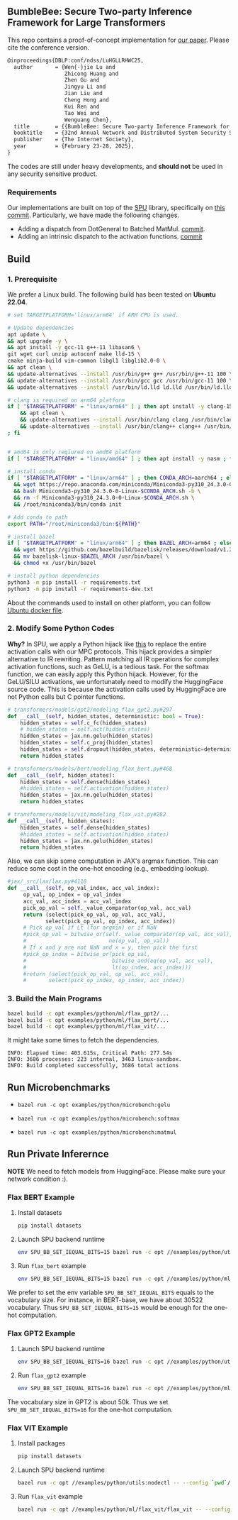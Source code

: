 ## BumbleBee: Secure Two-party Inference Framework for Large Transformers

This repo contains a proof-of-concept implementation for [our paper](https://eprint.iacr.org/2023/1678). Please cite the conference version.

```tex
@inproceedings{DBLP:conf/ndss/LuHGLLRHWC25,
  author       = {Wen{-}jie Lu and
                  Zhicong Huang and
                  Zhen Gu and
                  Jingyu Li and
                  Jian Liu and
                  Cheng Hong and
                  Kui Ren and
                  Tao Wei and
                  Wenguang Chen},
  title        = {{BumbleBee: Secure Two-party Inference Framework for Large Transformers}},
  booktitle    = {32nd Annual Network and Distributed System Security Symposium, {NDSS} 2025},
  publisher    = {The Internet Society},
  year         = {February 23-28, 2025},
}
```

The codes are still under heavy developments, and **should not** be used in any security sensitive product.


### Requirements

Our implementations are built on top of the  [SPU](https://github.com/secretflow/spu) library, specifically on [this commit](https://github.com/secretflow/spu/tree/724d3d1c3c37e891fcd0493a6cff0bf4310eda70).
Particularly, we have made the following changes.

* Adding a dispatch from DotGeneral to Batched MatMul. [commit](https://github.com/AntCPLab/OpenBumbleBee/commit/9bf547a71b958465f7ed5a32b69ea6c87690e5d7).
* Adding an intrinsic dispatch to the activation functions. [commit](https://github.com/AntCPLab/OpenBumbleBee/commit/967ed5a524c3d72763dcb84955ab558bdcc6463b)

## Build

### 1. Prerequisite
We prefer a Linux build. The following build has been tested on **Ubuntu 22.04**. 

```bash
# set TARGETPLATFORM='linux/arm64' if ARM CPU is used.

# Update dependencies
apt update \
&& apt upgrade -y \
&& apt install -y gcc-11 g++-11 libasan6 \
git wget curl unzip autoconf make lld-15 \
cmake ninja-build vim-common libgl1 libglib2.0-0 \
&& apt clean \
&& update-alternatives --install /usr/bin/g++ g++ /usr/bin/g++-11 100 \
&& update-alternatives --install /usr/bin/gcc gcc /usr/bin/gcc-11 100 \
&& update-alternatives --install /usr/bin/ld.lld ld.lld /usr/bin/ld.lld-15 100 

# clang is required on arm64 platform
if [ "$TARGETPLATFORM" = "linux/arm64" ] ; then apt install -y clang-15 \
    && apt clean \
    && update-alternatives --install /usr/bin/clang clang /usr/bin/clang-15 100 \
    && update-alternatives --install /usr/bin/clang++ clang++ /usr/bin/clang++-15 100 \
; fi


# amd64 is only reqiured on amd64 platform
if [ "$TARGETPLATFORM" = "linux/amd64" ] ; then apt install -y nasm ; fi

# install conda
if [ "$TARGETPLATFORM" = "linux/arm64" ] ; then CONDA_ARCH=aarch64 ; else CONDA_ARCH=x86_64 ; fi \
  && wget https://repo.anaconda.com/miniconda/Miniconda3-py310_24.3.0-0-Linux-$CONDA_ARCH.sh \
  && bash Miniconda3-py310_24.3.0-0-Linux-$CONDA_ARCH.sh -b \
  && rm -f Miniconda3-py310_24.3.0-0-Linux-$CONDA_ARCH.sh \
  && /root/miniconda3/bin/conda init

# Add conda to path
export PATH="/root/miniconda3/bin:${PATH}" 

# install bazel 
if [ "$TARGETPLATFORM" = "linux/arm64" ] ; then BAZEL_ARCH=arm64 ; else BAZEL_ARCH=amd64 ; fi \
  && wget https://github.com/bazelbuild/bazelisk/releases/download/v1.20.0/bazelisk-linux-$BAZEL_ARCH \
  && mv bazelisk-linux-$BAZEL_ARCH /usr/bin/bazel \
  && chmod +x /usr/bin/bazel

# install python dependencies
python3 -m pip install -r requirements.txt
python3 -m pip install -r requirements-dev.txt
```

About the commands used to install on other platform, you can follow [Ubuntu docker file](https://github.com/secretflow/devtools/blob/main/dockerfiles/).

### 2. Modify Some Python Codes

**Why?** In SPU, we apply a Python hijack like [this](examples/python/ml/flax_bert/flax_bert.py#L68) to replace the entire activation calls with our MPC protocols.
This hijack provides a simpler alternative to IR rewriting. Pattern matching all IR operations for complex activation functions, such as GeLU, is a tedious task. For the softmax function, we can easily apply this Python hijack. However, for the GeLU/SILU activations, we unfortunately need to modify the HuggingFace source code. This is because the activation calls used by HuggingFace are not Python calls but C pointer functions.

```python
# transformers/models/gpt2/modeling_flax_gpt2.py#297
def __call__(self, hidden_states, deterministic: bool = True):
    hidden_states = self.c_fc(hidden_states)
    # hidden_states = self.act(hidden_states)  
    hidden_states = jax.nn.gelu(hidden_states)
    hidden_states = self.c_proj(hidden_states)
    hidden_states = self.dropout(hidden_states, deterministic=deterministic)
    return hidden_states

# transformers/models/bert/modeling_flax_bert.py#468
def __call__(self, hidden_states):
    hidden_states = self.dense(hidden_states)
    #hidden_states = self.activation(hidden_states)
    hidden_states = jax.nn.gelu(hidden_states)
    return hidden_states

# transformers/models/vit/modeling_flax_vit.py#282
def __call__(self, hidden_states):
    hidden_states = self.dense(hidden_states)
    #hidden_states = self.activation(hidden_states)
    hidden_states = jax.nn.gelu(hidden_states)
    return hidden_states
```

Also, we can skip some computation in JAX's argmax function. 
This can reduce some cost in the one-hot encoding (e.g., embedding lookup).

```python
#jax/_src/lax/lax.py#4118
def __call__(self, op_val_index, acc_val_index):
     op_val, op_index = op_val_index
     acc_val, acc_index = acc_val_index
     pick_op_val = self._value_comparator(op_val, acc_val)
     return (select(pick_op_val, op_val, acc_val),
            select(pick_op_val, op_index, acc_index))
     # Pick op_val if Lt (for argmin) or if NaN
     #pick_op_val = bitwise_or(self._value_comparator(op_val, acc_val),
     #                          ne(op_val, op_val))
     # If x and y are not NaN and x = y, then pick the first
     #pick_op_index = bitwise_or(pick_op_val,
     #                           bitwise_and(eq(op_val, acc_val),
     #                           lt(op_index, acc_index)))
     #return (select(pick_op_val, op_val, acc_val),
     #       select(pick_op_index, op_index, acc_index))
```

### 3. Build the Main Programs 

```sh
bazel build -c opt examples/python/ml/flax_gpt2/...
bazel build -c opt examples/python/ml/flax_bert/...
bazel build -c opt examples/python/ml/flax_vit/...
```

It might take some times to fetch the dependencies.

```
INFO: Elapsed time: 403.615s, Critical Path: 277.54s
INFO: 3686 processes: 223 internal, 3463 linux-sandbox.
INFO: Build completed successfully, 3686 total actions
```

## Run Microbenchmarks

* `bazel run -c opt examples/python/microbench:gelu`

* `bazel run -c opt examples/python/microbench:softmax`

* `bazel run -c opt examples/python/microbench:matmul`


## Run Private Inferernce

**NOTE** We need to fetch models from HuggingFace. Please make sure your network condition :).

### Flax BERT Example

1. Install datasets

    ```sh
    pip install datasets
    ```

2. Launch SPU backend runtime

    ```sh
    env SPU_BB_SET_IEQUAL_BITS=15 bazel run -c opt //examples/python/utils:nodectl -- --config `pwd`/examples/python/conf/2pc.json up
    ```

3. Run `flax_bert` example

    ```sh
    env SPU_BB_SET_IEQUAL_BITS=15 bazel run -c opt //examples/python/ml/flax_bert -- --config `pwd`/examples/python/conf/2pc.json
    ```

We prefer to set the env variable `SPU_BB_SET_IEQUAL_BITS` equals to the vocabulary size. For instance, in BERT-base, we have about 30522 vocabulary.
Thus `SPU_BB_SET_IEQUAL_BITS=15` would be enough for the one-hot computation.

### Flax GPT2 Example

1. Launch SPU backend runtime

    ```sh
    env SPU_BB_SET_IEQUAL_BITS=16 bazel run -c opt //examples/python/utils:nodectl -- --config `pwd`/examples/python/conf/2pc.json up
    ```

2. Run `flax_gpt2` example

    ```sh
    env SPU_BB_SET_IEQUAL_BITS=16 bazel run -c opt //examples/python/ml/flax_gpt2 -- --config `pwd`/examples/python/conf/2pc.json
    ```
The vocabulary size in GPT2 is about 50k. Thus we set `SPU_BB_SET_IEQUAL_BITS=16` for the one-hot computation.

### Flax VIT Example

1. Install packages

    ```sh
    pip install datasets
    ```

2. Launch SPU backend runtime

    ```sh
    bazel run -c opt //examples/python/utils:nodectl -- --config `pwd`/examples/python/conf/2pc.json up
    ```

3. Run `flax_vit` example

    ```sh
    bazel run -c opt //examples/python/ml/flax_vit/flax_vit -- --config `pwd`/examples/python/conf/2pc.json
    ```
